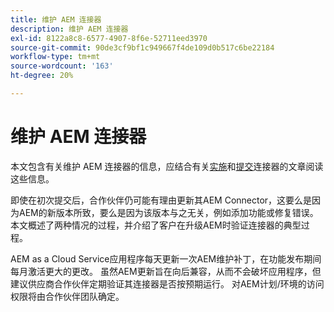 ```yaml
---
title: 维护 AEM 连接器
description: 维护 AEM 连接器
exl-id: 8122a8c8-6577-4907-8f6e-52711eed3970
source-git-commit: 90de3cf9bf1c949667f4de109d0b517c6be22184
workflow-type: tm+mt
source-wordcount: '163'
ht-degree: 20%

---
```


维护 AEM 连接器
============================

本文包含有关维护 AEM 连接器的信息，应结合有关[实施](implement.md)和[提交](submit.md)连接器的文章阅读这些信息。

即使在初次提交后，合作伙伴仍可能有理由更新其AEM Connector，这要么是因为AEM的新版本所致，要么是因为该版本与之无关，例如添加功能或修复错误。 本文概述了两种情况的过程，并介绍了客户在升级AEM时验证连接器的典型过程。

AEM as a Cloud Service应用程序每天更新一次AEM维护补丁，在功能发布期间每月激活更大的更改。 虽然AEM更新旨在向后兼容，从而不会破坏应用程序，但建议供应商合作伙伴定期验证其连接器是否按预期运行。 对AEM计划/环境的访问权限将由合作伙伴团队确定。
